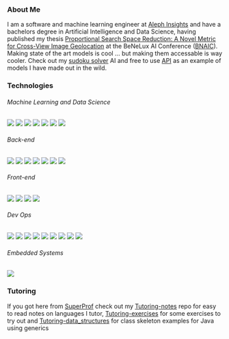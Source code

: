 ### About Me

I am a software and machine learning engineer at [Aleph Insights](https://alephinsights.com/) and have a bachelors degree in Artificial Intelligence and Data Science, having published my thesis [Proportional Search Space Reduction: A Novel Metric for Cross-View Image Geolocation](https://leondebnath.com/papers/Debnath-Proportional_Search_Space_Reduction-2023.pdf) at the BeNeLux AI Conference ([BNAIC](https://bnaic2023.tudelft.nl/)).  Making state of the art models is cool ... but making them accessable is way cooler.  Check out my [sudoku solver](https://leondebnath.com/sudoku.html) AI and free to use [API](https://sudoku.leondebnath.com/docs) as an example of models I have made out in the wild.    


### Technologies
###### Machine Learning and Data Science
![](https://img.shields.io/badge/MATLAB-grey?style=for-the-badge&logo=scikit-learn&logocolor=white)
![](https://img.shields.io/badge/Octave-grey?style=for-the-badge&logo=octave&logocolor=white)
![](https://img.shields.io/badge/Python-grey?style=for-the-badge&logo=python&logoColor=white)
![](https://img.shields.io/badge/Numpy-grey?style=for-the-badge&logo=numpy&logoColor=white)
![](https://img.shields.io/badge/Numpy-grey?style=for-the-badge&logo=numpy&logoColor=white)
![](https://img.shields.io/badge/Pandas-grey?style=for-the-badge&logo=pandas&logoColor=white)
![](https://img.shields.io/badge/Tensorflow-grey?style=for-the-badge&logo=tensorflow&logoColor=white)

###### Back-end
![](https://img.shields.io/badge/FastAPI-grey?style=for-the-badge&logo=fastapi&logocolor=white)
![](https://img.shields.io/badge/Java-grey?style=for-the-badge&logo=java&logoColor=white)
![](https://img.shields.io/badge/Gradle-grey?style=for-the-badge&logo=gradle&logoColor=white)
![](https://img.shields.io/badge/Springboot-grey?style=for-the-badge&logo=springboot&logoColor=white)
![](https://img.shields.io/badge/MySQL-grey?style=for-the-badge&logo=mysql&logocolor=white)
![](https://img.shields.io/badge/PostgreSQL-grey?style=for-the-badge&logo=postgresql&logocolor=white)
![](https://img.shields.io/badge/MongoDB-grey?style=for-the-badge&logo=mongodb&logocolor=white)

###### Front-end
![](https://img.shields.io/badge/html-grey?style=for-the-badge&logo=html5&logocolor=white)
![](https://img.shields.io/badge/CSS-grey?style=for-the-badge&logo=css3&logocolor=white)
![](https://img.shields.io/badge/</>_htmx-grey?style=for-the-badge&logo=htmx&logocolor=white)
![](https://img.shields.io/badge/javascript-grey?style=for-the-badge&logo=javascript&logocolor=white)

###### Dev Ops
![](https://img.shields.io/badge/Linux-grey?style=for-the-badge&logo=linux&logocolor=white)
![](https://img.shields.io/badge/BaSH-grey?style=for-the-badge&logo=gnubash&logocolor=white)
![](https://img.shields.io/badge/Docker-grey?style=for-the-badge&logo=docker&logocolor=white)
![](https://img.shields.io/badge/Podman-grey?style=for-the-badge&logo=podman&logocolor=white)
![](https://img.shields.io/badge/Git-grey?style=for-the-badge&logo=git&logocolor=white)
![](https://img.shields.io/badge/Github_Actions-grey?style=for-the-badge&logo=githubactions&logocolor=white)
![](https://img.shields.io/badge/NGinx-grey?style=for-the-badge&logo=nginx&logocolor=white)
![](https://img.shields.io/badge/Traefik-grey?style=for-the-badge&logo=traefikproxy#24A1C1&logocolor=white)
![](https://img.shields.io/badge/Azure-grey?style=for-the-badge&logo=microsoftazure&logocolor=white)

###### Embedded Systems
![](https://img.shields.io/badge/Arduino-grey?style=for-the-badge&logo=arduino&logocolor=white)

### Tutoring

If you got here from [SuperProf](https://www.superprof.co.uk/java-python-matlab-tutoring-from-experienced-data-science-and-artificial-intelligence-student-learn-syntax-oop-data.html) check out my [Tutoring-notes](https://github.com/S010MON/Tutoring-notes) repo for easy to read notes on languages I tutor, [Tutoring-exercises](https://github.com/S010MON/Tutoring-exercises) for some exercises to try out and [Tutoring-data_structures](https://github.com/S010MON/Tutoring-data_structures) for class skeleton examples for Java using generics

